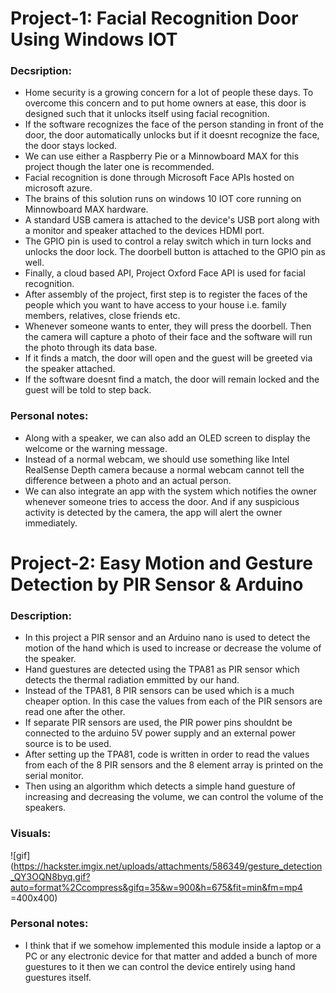 # Project-1: Facial Recognition Door Using Windows IOT

### Decsription:
- Home security is a growing concern for a lot of people these days. To overcome this concern and to put home owners at ease, this door is designed such that it unlocks itself using facial recognition.
- If the software recognizes the face of the person standing in front of the door, the door automatically unlocks but if it doesnt recognize the face, the door stays locked.
- We can use either a Raspberry Pie or a Minnowboard MAX for this project though the later one is recommended.
- Facial recognition is done through Microsoft Face APIs hosted on microsoft azure.
- The brains of this solution runs on windows 10 IOT core running on Minnowboard MAX hardware.
- A standard USB camera is attached to the device's USB port along with a monitor and speaker attached to the devices HDMI port.
- The GPIO pin is used to control a relay switch which in turn locks and unlocks the door lock. The doorbell button is attached to the GPIO pin as well.
- Finally, a cloud based API, Project Oxford Face API is used for facial recognition.
- After assembly of the project, first step is to register the faces of the people which you want to have access to your house i.e. family members, relatives, close friends etc.
- Whenever someone wants to enter, they will press the doorbell. Then the camera will capture a photo of their face and the software will run the photo through its data base.
- If it finds a match, the door will open and the guest will be greeted via the speaker attached.
- If the software doesnt find a match, the door will remain locked and the guest will be told to step back.

### Personal notes:
- Along with a speaker, we can also add an OLED screen to display the welcome or the warning message.
- Instead of a normal webcam, we should use something like Intel RealSense Depth camera because a normal webcam cannot tell the difference between a photo and an actual person.
- We can also integrate an app with the system which notifies the owner whenever someone tries to access the door. And if any suspicious activity is detected by the camera, the app will alert the owner immediately.


# Project-2: Easy Motion and Gesture Detection by PIR Sensor & Arduino

### Description:
- In this project a PIR sensor and an Arduino nano is used to detect the motion of the hand which is used to increase or decrease the volume of the speaker.
- Hand guestures are detected using the TPA81 as PIR sensor which detects the thermal radiation emmitted by our hand.
- Instead of the TPA81, 8 PIR sensors can be used which is a much cheaper option. In this case the values from each of the PIR sensors are read one after the other.
- If separate PIR sensors are used, the PIR power pins shouldnt be connected to the arduino 5V power supply and an external power source is to be used.
- After setting up the TPA81, code is written in order to read the values from each of the 8 PIR sensors and the 8 element array is printed on the serial monitor.
- Then using an algorithm which detects a simple hand guesture of increasing and decreasing the volume, we can control the volume of the speakers.

### Visuals:
![gif](https://hackster.imgix.net/uploads/attachments/586349/gesture_detection_QY3OQN8byq.gif?auto=format%2Ccompress&gifq=35&w=900&h=675&fit=min&fm=mp4 =400x400)

### Personal notes:
- I think that if we somehow implemented this module inside a laptop or a PC or any electronic device for that matter and added a bunch of more guestures to it then we can control the device entirely using hand guestures itself.